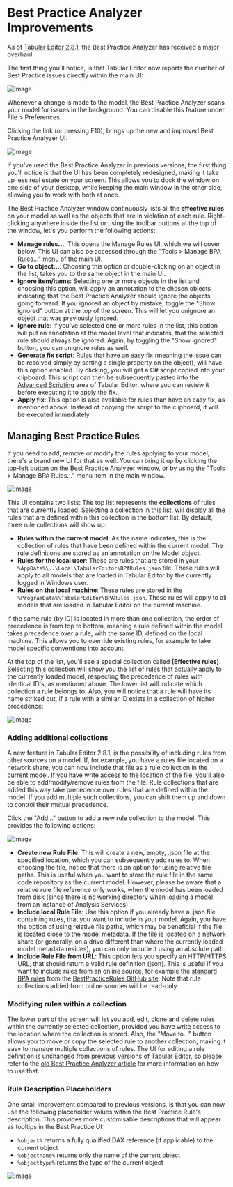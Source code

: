 ﻿# Best Practice Analyzer Improvements

As of [Tabular Editor 2.8.1](https://github.com/TabularEditor/TabularEditor/releases/tag/2.8.1), the Best Practice Analyzer has received a major overhaul.

The first thing you'll notice, is that Tabular Editor now reports the number of Best Practice issues directly within the main UI:

![image](https://user-images.githubusercontent.com/8976200/53631987-baee5880-3c0b-11e9-9d66-e906cccce2be.png)

Whenever a change is made to the model, the Best Practice Analyzer scans your model for issues in the background. You can disable this feature under File > Preferences.

Clicking the link (or pressing F10), brings up the new and improved Best Practice Analyzer UI:

![image](https://user-images.githubusercontent.com/8976200/53631947-9eeab700-3c0b-11e9-9217-5739d4de2f88.png)

If you've used the Best Practice Analyzer in previous versions, the first thing you'll notice is that the UI has been completely redesigned, making it take up less real estate on your screen. This allows you to dock the window on one side of your desktop, while keeping the main window in the other side, allowing you to work with both at once.

The Best Practice Analyzer window continuously lists all the **effective rules** on your model as well as the objects that are in violation of each rule. Right-clicking anywhere inside the list or using the toolbar buttons at the top of the window, let's you perform the following actions:

* **Manage rules...**: This opens the Manage Rules UI, which we will cover below. This UI can also be accessed through the "Tools > Manage BPA Rules..." menu of the main UI.
* **Go to object...**: Choosing this option or double-clicking on an object in the list, takes you to the same object in the main UI.
* **Ignore item/items**: Selecting one or more objects in the list and choosing this option, will apply an annotation to the chosen objects indicating that the Best Practice Analyzer should ignore the objects going forward. If you ignored an object by mistake, toggle the "Show ignored" button at the top of the screen. This will let you unignore an object that was previously ignored.
* **Ignore rule**: If you've selected one or more rules in the list, this option will put an annotation at the model level that indicates, that the selected rule should always be ignored. Again, by toggling the "Show ignored" button, you can unignore rules as well.
* **Generate fix script**: Rules that have an easy fix (meaning the issue can be resolved simply by setting a single property on the object), will have this option enabled. By clicking, you will get a C# script copied into your clipboard. This script can then be subsequently pasted into the [Advanced Scripting](/Advanced-Scripting) area of Tabular Editor, where you can review it before executing it to apply the fix.
* **Apply fix**: This option is also available for rules than have an easy fix, as mentioned above. Instead of copying the script to the clipboard, it will be executed immediately.

## Managing Best Practice Rules
If you need to add, remove or modify the rules applying to your model, there's a brand new UI for that as well. You can bring it up by clicking the top-left button on the Best Practice Analyzer window, or by using the "Tools > Manage BPA Rules..." menu item in the main window.

![image](https://user-images.githubusercontent.com/8976200/53632990-2f29fb80-3c0e-11e9-82fe-ee9c921662c7.png)

This UI contains two lists: The top list represents the **collections** of rules that are currently loaded. Selecting a collection in this list, will display all the rules that are defined within this collection in the bottom list. By default, three rule collections will show up:

* **Rules within the current model**: As the name indicates, this is the collection of rules that have been defined within the current model. The rule definitions are stored as an annotation on the Model object.
* **Rules for the local user**: These are rules that are stored in your `%AppData%\..\Local\TabularEditor\BPARules.json` file. These rules will apply to all models that are loaded in Tabular Editor by the currently logged in Windows user.
* **Rules on the local machine**: These rules are stored in the `%ProgramData%\TabularEditor\BPARules.json`. These rules will apply to all models that are loaded in Tabular Editor on the current machine.

If the same rule (by ID) is located in more than one collection, the order of precedence is from top to bottom, meaning a rule defined within the model takes precedence over a rule, with the same ID, defined on the local machine. This allows you to override existing rules, for example to take model specific conventions into account.

At the top of the list, you'll see a special collection called **(Effective rules)**. Selecting this collection will show you the list of rules that actually apply to the currently loaded model, respecting the precedence of rules with identical ID's, as mentioned above. The lower list will indicate which collection a rule belongs to. Also, you will notice that a rule will have its name striked out, if a rule with a similar ID exists in a collection of higher precedence:

![image](https://user-images.githubusercontent.com/8976200/53633831-74e7c380-3c10-11e9-925e-1419987f5a17.png)

### Adding additional collections
A new feature in Tabular Editor 2.8.1, is the possibility of including rules from other sources on a model. If, for example, you have a rules file located on a network share, you can now include that file as a rule collection in the current model. If you have write access to the location of the file, you'll also be able to add/modify/remove rules from the file. Rule collections that are added this way take precedence over rules that are defined within the model. If you add multiple such collections, you can shift them up and down to control their mutual precedence.

Click the "Add..." button to add a new rule collection to the model. This provides the following options:

![image](https://user-images.githubusercontent.com/8976200/53634211-7cf43300-3c11-11e9-8fed-7df113264a6f.png)

* **Create new Rule File**: This will create a new, empty, .json file at the specified location, which you can subsequently add rules to. When choosing the file, notice that there is an option for using relative file paths. This is useful when you want to store the rule file in the same code repository as the current model. However, please be aware that a relative rule file reference only works, when the model has been loaded from disk (since there is no working directory when loading a model from an instance of Analysis Services).
* **Include local Rule File**: Use this option if you already have a .json file containing rules, that you want to include in your model. Again, you have the option of using relative file paths, which may be beneficial if the file is located close to the model metadata. If the file is located on a network share (or generally, on a drive different than where the currently loaded model metadata resides), you can only include it using an absolute path.
* **Include Rule File from URL**: This option lets you specify an HTTP/HTTPS URL, that should return a valid rule definition (json). This is useful if you want to include rules from an online source, for example the [standard BPA rules](https://raw.githubusercontent.com/microsoft/Analysis-Services/master/BestPracticeRules/BPARules.json) from the [BestPracticeRules GitHub site](https://github.com/microsoft/Analysis-Services/tree/master/BestPracticeRules). Note that rule collections added from online sources will be read-only.

### Modifying rules within a collection
The lower part of the screen will let you add, edit, clone and delete rules within the currently selected collection, provided you have write access to the location where the collection is stored. Also, the "Move to..." button allows you to move or copy the selected rule to another collection, making it easy to manage multiple collections of rules. The UI for editing a rule definition is unchanged from previous versions of Tabular Editor, so please refer to the [old Best Practice Analyzer article](/Best-Practice-Analyzer#rule-expression-samples) for more information on how to use that.

### Rule Description Placeholders
One small improvement compared to previous versions, is that you can now use the following placeholder values within the Best Practice Rule's description. This provides more customisable descriptions that will appear as tooltips in the Best Practice UI:

* `%object%` returns a fully qualified DAX reference (if applicable) to the current object
* `%objectname%` returns only the name of the current object
* `%objecttype%` returns the type of the current object

![image](https://user-images.githubusercontent.com/8976200/53671918-587f7180-3c78-11e9-855f-ed497f2c0c98.png)
